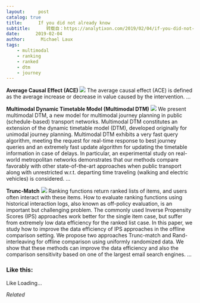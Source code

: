 ```yaml
---
layout:     post
catalog: true
title:      If you did not already know
subtitle:      转载自：https://analytixon.com/2019/02/04/if-you-did-not-already-know-630/
date:      2019-02-04
author:      Michael Laux
tags:
    - multimodal
    - ranking
    - ranked
    - dtm
    - journey
---
```


**Average Causal Effect (ACE)** ![](https://analytixon.files.wordpress.com/2015/01/google.png?w=529)
The average causal effect (ACE) is defined as the average increase or decrease in value caused by the intervention. … 

**Multimodal Dynamic Timetable Model (Multimodal DTM)** ![](https://analytixon.files.wordpress.com/2015/01/google.png?w=529)
We present multimodal DTM, a new model for multimodal journey planning in public (schedule-based) transport networks. Multimodal DTM constitutes an extension of the dynamic timetable model (DTM), developed originally for unimodal journey planning. Multimodal DTM exhibits a very fast query algorithm, meeting the request for real-time response to best journey queries and an extremely fast update algorithm for updating the timetable information in case of delays. In particular, an experimental study on real-world metropolitan networks demonstrates that our methods compare favorably with other state-of-the-art approaches when public transport along with unrestricted w.r.t. departing time traveling (walking and electric vehicles) is considered. … 

**Trunc-Match** ![](https://analytixon.files.wordpress.com/2015/01/google.png?w=529)
Ranking functions return ranked lists of items, and users often interact with these items. How to evaluate ranking functions using historical interaction logs, also known as off-policy evaluation, is an important but challenging problem. The commonly used Inverse Propensity Scores (IPS) approaches work better for the single item case, but suffer from extremely low data efficiency for the ranked list case. In this paper, we study how to improve the data efficiency of IPS approaches in the offline comparison setting. We propose two approaches Trunc-match and Rand-interleaving for offline comparison using uniformly randomized data. We show that these methods can improve the data efficiency and also the comparison sensitivity based on one of the largest email search engines. … 





### Like this:

Like Loading...


*Related*


